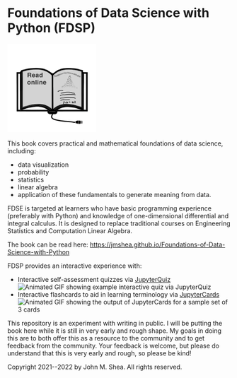 # Foundations of Data Science with Python (FDSP)


 <a href="https://jmshea.github.io/Foundations-of-Data-Science-with-Python/" > <img src="assets/book-icon.png" width="200" ></a>


This book covers practical and mathematical foundations of data science, including:
* data visualization
* probability
* statistics
* linear algebra
* application of these fundamentals to generate meaning from data.

FDSE is targeted at learners who have basic programming experience (preferably with Python) and knowledge of one-dimensional differential and integral calculus. It is designed to replace traditional courses on Engineering Statistics and Computation Linear Algebra.

The book can be read here: https://jmshea.github.io/Foundations-of-Data-Science-with-Python

FDSP provides an interactive experience with:
* Interactive self-assessment quizzes via [JupyterQuiz](https://github.com/jmshea/jupyterquiz)
![Animated GIF showing example interactive quiz via JupyterQuiz](intro/quiz-example.gif)
* Interactive flashcards to aid in learning terminology via [JupyterCards](https://github.com/jmshea/jupytercards)
![Animated GIF showing the output of JupyterCards for a sample set of 3 cards](intro/flashcards.gif)

This repository is an experiment with writing in public. I will be putting the book here while it is
still in very early and rough shape. My goals in doing this are to both offer this as a resource to the community
and to get feedback from the community. Your feedback is welcome, but please do understand that this is 
very early and rough, so please be kind!

<!--
If you find this useful... 
 <a href="https://www.buymeacoffee.com/jshea" target="_blank"><img src="https://www.buymeacoffee.com/assets/img/custom_images/orange_img.png" alt="Buy Me A Coffee" style="height: 41px !important;width: 174px !important;box-shadow: 0px 3px 2px 0px rgba(190, 190, 190, 0.5) !important;-webkit-box-shadow: 0px 3px 2px 0px rgba(190, 190, 190, 0.5) !important;" ></a>
-->
Copyright 2021--2022 by John M. Shea. All rights reserved.
